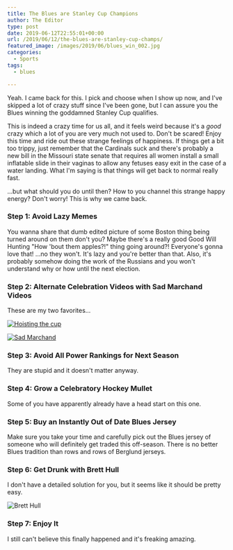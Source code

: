 ```yaml
---
title: The Blues are Stanley Cup Champions
author: The Editor
type: post
date: 2019-06-12T22:55:01+00:00
url: /2019/06/12/the-blues-are-stanley-cup-champs/
featured_image: /images/2019/06/blues_win_002.jpg
categories:
  - Sports
tags:
  - blues

---
```


Yeah. I came back for this. I pick and choose when I show up now, and I've skipped a lot of crazy stuff since I've been gone, but I can assure you the Blues winning the goddamned Stanley Cup qualifies.

This is indeed a crazy time for us all, and it feels weird because it's a _good_ crazy which a lot of you are very much not used to. Don't be scared! Enjoy this time and ride out these strange feelings of happiness. If things get a bit too trippy, just remember that the Cardinals suck and there's probably a new bill in the Missouri state senate that requires all women install a small inflatable slide in their vaginas to allow any fetuses easy exit in the case of a water landing. What I'm saying is that things will get back to normal really fast.

...but what should you do until then? How to you channel this strange happy energy? Don't worry! This is why we came back.

### Step 1: Avoid Lazy Memes

You wanna share that dumb edited picture of some Boston thing being turned around on them don't you? Maybe there's a really good Good Will Hunting "How 'bout them apples?!" thing going around?! Everyone's gonna love that! ...no they won't. It's lazy and you're better than that. Also, it's probably somehow doing the work of the Russians and you won't understand why or how until the next election.

### Step 2: Alternate Celebration Videos with Sad Marchand Videos

These are my two favorites...

[![Hoisting the cup](/images/2019/06/blues_hoist_cup_video.jpg)](https://www.youtube.com/watch?v=c9FW6U4sN2Q)

[![Sad Marchand](/images/2019/06/sad_marchand_video.jpg)](https://www.youtube.com/watch?v=6jB3MO4LGcI&t=1m26s)

### Step 3: Avoid All Power Rankings for Next Season

They are stupid and it doesn't matter anyway.

### Step 4: Grow a Celebratory Hockey Mullet

Some of you have apparently already have a head start on this one.

### Step 5: Buy an Instantly Out of Date Blues Jersey

Make sure you take your time and carefully pick out the Blues jersey of someone who will definitely get traded this off-season. There is no better Blues tradition than rows and rows of Berglund jerseys.

### Step 6: Get Drunk with Brett Hull

I don't have a detailed solution for you, but it seems like it should be pretty easy.

![Brett Hull](/images/2019/06/brett_hull.jpg)

### Step 7: Enjoy It

I still can't believe this finally happened and it's freaking amazing.
